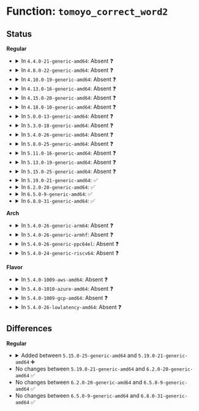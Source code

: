# Function: <code>tomoyo_correct_word2</code>

## Status
<b>Regular</b>
<ul>
<li>
<details>
<summary>In <code>4.4.0-21-generic-amd64</code>: Absent ❓</summary>

```json
{
  "name": "tomoyo_correct_word2",
  "collision_type": "Unique Static",
  "inline_type": "Selective",
  "funcs": [
    {
      "addr": 18446744071582465088,
      "name": "tomoyo_correct_word2",
      "external": false,
      "loc": "security/tomoyo/util.c:443",
      "file": "security/tomoyo/util.c",
      "inline": "not declared, inlined",
      "caller_inline": [
        "security/tomoyo/util.c:tomoyo_correct_word"
      ],
      "caller_func": [
        "security/tomoyo/util.c:tomoyo_correct_word"
      ]
    }
  ],
  "symbols": [
    {
      "addr": 18446744071582465088,
      "name": "tomoyo_correct_word2.part.0",
      "section": ".text",
      "bind": "STB_LOCAL",
      "size": 243
    }
  ]
}
```
</details>
</li>
<li>
<details>
<summary>In <code>4.8.0-22-generic-amd64</code>: Absent ❓</summary>

```json
{
  "name": "tomoyo_correct_word2",
  "collision_type": "Unique Static",
  "inline_type": "Selective",
  "funcs": [
    {
      "addr": 18446744071582689111,
      "name": "tomoyo_correct_word2",
      "external": false,
      "loc": "security/tomoyo/util.c:443",
      "file": "security/tomoyo/util.c",
      "inline": "not declared, inlined",
      "caller_inline": [
        "security/tomoyo/util.c:tomoyo_correct_word"
      ],
      "caller_func": [
        "security/tomoyo/util.c:tomoyo_correct_word"
      ]
    }
  ],
  "symbols": [
    {
      "addr": 18446744071582687312,
      "name": "tomoyo_correct_word2.part.0",
      "section": ".text",
      "bind": "STB_LOCAL",
      "size": 239
    }
  ]
}
```
</details>
</li>
<li>
<details>
<summary>In <code>4.10.0-19-generic-amd64</code>: Absent ❓</summary>

```json
{
  "name": "tomoyo_correct_word2",
  "collision_type": "Unique Static",
  "inline_type": "Selective",
  "funcs": [
    {
      "addr": 18446744071582782167,
      "name": "tomoyo_correct_word2",
      "external": false,
      "loc": "security/tomoyo/util.c:443",
      "file": "security/tomoyo/util.c",
      "inline": "not declared, inlined",
      "caller_inline": [
        "security/tomoyo/util.c:tomoyo_correct_word"
      ],
      "caller_func": [
        "security/tomoyo/util.c:tomoyo_correct_word"
      ]
    }
  ],
  "symbols": [
    {
      "addr": 18446744071582780368,
      "name": "tomoyo_correct_word2.part.0",
      "section": ".text",
      "bind": "STB_LOCAL",
      "size": 239
    }
  ]
}
```
</details>
</li>
<li>
<details>
<summary>In <code>4.13.0-16-generic-amd64</code>: Absent ❓</summary>

```json
{
  "name": "tomoyo_correct_word2",
  "collision_type": "Unique Static",
  "inline_type": "Selective",
  "funcs": [
    {
      "addr": 18446744071582874711,
      "name": "tomoyo_correct_word2",
      "external": false,
      "loc": "security/tomoyo/util.c:445",
      "file": "security/tomoyo/util.c",
      "inline": "not declared, inlined",
      "caller_inline": [
        "security/tomoyo/util.c:tomoyo_correct_word"
      ],
      "caller_func": [
        "security/tomoyo/util.c:tomoyo_correct_word"
      ]
    }
  ],
  "symbols": [
    {
      "addr": 18446744071582872944,
      "name": "tomoyo_correct_word2.part.1",
      "section": ".text",
      "bind": "STB_LOCAL",
      "size": 236
    }
  ]
}
```
</details>
</li>
<li>
<details>
<summary>In <code>4.15.0-20-generic-amd64</code>: Absent ❓</summary>

```json
{
  "name": "tomoyo_correct_word2",
  "collision_type": "Unique Static",
  "inline_type": "Selective",
  "funcs": [
    {
      "addr": 18446744071583031463,
      "name": "tomoyo_correct_word2",
      "external": false,
      "loc": "security/tomoyo/util.c:425",
      "file": "security/tomoyo/util.c",
      "inline": "not declared, inlined",
      "caller_inline": [
        "security/tomoyo/util.c:tomoyo_correct_word"
      ],
      "caller_func": [
        "security/tomoyo/util.c:tomoyo_correct_word"
      ]
    }
  ],
  "symbols": [
    {
      "addr": 18446744071583029936,
      "name": "tomoyo_correct_word2.part.1",
      "section": ".text",
      "bind": "STB_LOCAL",
      "size": 242
    }
  ]
}
```
</details>
</li>
<li>
<details>
<summary>In <code>4.18.0-10-generic-amd64</code>: Absent ❓</summary>

```json
{
  "name": "tomoyo_correct_word2",
  "collision_type": "Unique Static",
  "inline_type": "Selective",
  "funcs": [
    {
      "addr": 18446744071583231909,
      "name": "tomoyo_correct_word2",
      "external": false,
      "loc": "security/tomoyo/util.c:425",
      "file": "security/tomoyo/util.c",
      "inline": "not declared, inlined",
      "caller_inline": [
        "security/tomoyo/util.c:tomoyo_correct_word"
      ],
      "caller_func": [
        "security/tomoyo/util.c:tomoyo_correct_word"
      ]
    }
  ],
  "symbols": [
    {
      "addr": 18446744071583228800,
      "name": "tomoyo_correct_word2.part.0",
      "section": ".text",
      "bind": "STB_LOCAL",
      "size": 250
    }
  ]
}
```
</details>
</li>
<li>
<details>
<summary>In <code>5.0.0-13-generic-amd64</code>: Absent ❓</summary>

```json
{
  "name": "tomoyo_correct_word2",
  "collision_type": "Unique Static",
  "inline_type": "Selective",
  "funcs": [
    {
      "addr": 18446744071583349189,
      "name": "tomoyo_correct_word2",
      "external": false,
      "loc": "security/tomoyo/util.c:425",
      "file": "security/tomoyo/util.c",
      "inline": "not declared, inlined",
      "caller_inline": [
        "security/tomoyo/util.c:tomoyo_correct_word"
      ],
      "caller_func": [
        "security/tomoyo/util.c:tomoyo_correct_word"
      ]
    }
  ],
  "symbols": [
    {
      "addr": 18446744071583345920,
      "name": "tomoyo_correct_word2.part.1",
      "section": ".text",
      "bind": "STB_LOCAL",
      "size": 324
    }
  ]
}
```
</details>
</li>
<li>
<details>
<summary>In <code>5.3.0-18-generic-amd64</code>: Absent ❓</summary>

```json
{
  "name": "tomoyo_correct_word2",
  "collision_type": "Unique Static",
  "inline_type": "Selective",
  "funcs": [
    {
      "addr": 18446744071583536918,
      "name": "tomoyo_correct_word2",
      "external": false,
      "loc": "security/tomoyo/util.c:433",
      "file": "security/tomoyo/util.c",
      "inline": "not declared, inlined",
      "caller_inline": [
        "security/tomoyo/util.c:tomoyo_correct_word"
      ],
      "caller_func": [
        "security/tomoyo/util.c:tomoyo_correct_word"
      ]
    }
  ],
  "symbols": [
    {
      "addr": 18446744071583535216,
      "name": "tomoyo_correct_word2.part.0",
      "section": ".text",
      "bind": "STB_LOCAL",
      "size": 398
    }
  ]
}
```
</details>
</li>
<li>
<details>
<summary>In <code>5.4.0-26-generic-amd64</code>: Absent ❓</summary>

```json
{
  "name": "tomoyo_correct_word2",
  "collision_type": "Unique Static",
  "inline_type": "Selective",
  "funcs": [
    {
      "addr": 18446744071583642646,
      "name": "tomoyo_correct_word2",
      "external": false,
      "loc": "security/tomoyo/util.c:433",
      "file": "security/tomoyo/util.c",
      "inline": "not declared, inlined",
      "caller_inline": [
        "security/tomoyo/util.c:tomoyo_correct_word"
      ],
      "caller_func": [
        "security/tomoyo/util.c:tomoyo_correct_word"
      ]
    }
  ],
  "symbols": [
    {
      "addr": 18446744071583640944,
      "name": "tomoyo_correct_word2.part.0",
      "section": ".text",
      "bind": "STB_LOCAL",
      "size": 398
    }
  ]
}
```
</details>
</li>
<li>
<details>
<summary>In <code>5.8.0-25-generic-amd64</code>: Absent ❓</summary>

```json
{
  "name": "tomoyo_correct_word2",
  "collision_type": "Unique Static",
  "inline_type": "Selective",
  "funcs": [
    {
      "addr": 18446744071583999942,
      "name": "tomoyo_correct_word2",
      "external": false,
      "loc": "security/tomoyo/util.c:433",
      "file": "security/tomoyo/util.c",
      "inline": "not declared, inlined",
      "caller_inline": [
        "security/tomoyo/util.c:tomoyo_correct_word"
      ],
      "caller_func": [
        "security/tomoyo/util.c:tomoyo_correct_word"
      ]
    }
  ],
  "symbols": [
    {
      "addr": 18446744071583996752,
      "name": "tomoyo_correct_word2.part.0",
      "section": ".text",
      "bind": "STB_LOCAL",
      "size": 384
    }
  ]
}
```
</details>
</li>
<li>
<details>
<summary>In <code>5.11.0-16-generic-amd64</code>: Absent ❓</summary>

```json
{
  "name": "tomoyo_correct_word2",
  "collision_type": "Unique Static",
  "inline_type": "Selective",
  "funcs": [
    {
      "addr": 18446744071584116827,
      "name": "tomoyo_correct_word2",
      "external": false,
      "loc": "security/tomoyo/util.c:435",
      "file": "security/tomoyo/util.c",
      "inline": "not declared, inlined",
      "caller_inline": [
        "security/tomoyo/util.c:tomoyo_correct_path2",
        "security/tomoyo/util.c:tomoyo_correct_word"
      ],
      "caller_func": [
        "security/tomoyo/util.c:tomoyo_correct_path2",
        "security/tomoyo/util.c:tomoyo_correct_word"
      ]
    }
  ],
  "symbols": [
    {
      "addr": 18446744071584116336,
      "name": "tomoyo_correct_word2.part.0",
      "section": ".text",
      "bind": "STB_LOCAL",
      "size": 428
    }
  ]
}
```
</details>
</li>
<li>
<details>
<summary>In <code>5.13.0-19-generic-amd64</code>: Absent ❓</summary>

```json
{
  "name": "tomoyo_correct_word2",
  "collision_type": "Unique Static",
  "inline_type": "Selective",
  "funcs": [
    {
      "addr": 18446744071584144363,
      "name": "tomoyo_correct_word2",
      "external": false,
      "loc": "security/tomoyo/util.c:435",
      "file": "security/tomoyo/util.c",
      "inline": "not declared, inlined",
      "caller_inline": [
        "security/tomoyo/util.c:tomoyo_correct_path2",
        "security/tomoyo/util.c:tomoyo_correct_word"
      ],
      "caller_func": [
        "security/tomoyo/util.c:tomoyo_correct_path2",
        "security/tomoyo/util.c:tomoyo_correct_word"
      ]
    }
  ],
  "symbols": [
    {
      "addr": 18446744071584143792,
      "name": "tomoyo_correct_word2.part.0",
      "section": ".text",
      "bind": "STB_LOCAL",
      "size": 503
    }
  ]
}
```
</details>
</li>
<li>
<details>
<summary>In <code>5.15.0-25-generic-amd64</code>: Absent ❓</summary>

```json
{
  "name": "tomoyo_correct_word2",
  "collision_type": "Unique Static",
  "inline_type": "Selective",
  "funcs": [
    {
      "addr": 18446744071584528187,
      "name": "tomoyo_correct_word2",
      "external": false,
      "loc": "security/tomoyo/util.c:435",
      "file": "security/tomoyo/util.c",
      "inline": "not declared, inlined",
      "caller_inline": [
        "security/tomoyo/util.c:tomoyo_correct_path2",
        "security/tomoyo/util.c:tomoyo_correct_word"
      ],
      "caller_func": [
        "security/tomoyo/util.c:tomoyo_correct_path2",
        "security/tomoyo/util.c:tomoyo_correct_word"
      ]
    }
  ],
  "symbols": [
    {
      "addr": 18446744071584527616,
      "name": "tomoyo_correct_word2.part.0",
      "section": ".text",
      "bind": "STB_LOCAL",
      "size": 503
    }
  ]
}
```
</details>
</li>
<li>
<details>
<summary>In <code>5.19.0-21-generic-amd64</code>: ✅</summary>

```c
bool tomoyo_correct_word2(const char * string, size_t len)
```

```json
{
  "name": "tomoyo_correct_word2",
  "collision_type": "Unique Static",
  "inline_type": "No",
  "funcs": [
    {
      "addr": 18446744071585167152,
      "name": "tomoyo_correct_word2",
      "external": false,
      "loc": "security/tomoyo/util.c:435",
      "file": "security/tomoyo/util.c",
      "inline": "seen, unknown",
      "caller_inline": [],
      "caller_func": [
        "security/tomoyo/util.c:tomoyo_domain_def",
        "security/tomoyo/util.c:tomoyo_correct_path2",
        "security/tomoyo/util.c:tomoyo_correct_word"
      ]
    }
  ],
  "symbols": [
    {
      "addr": 18446744071585167152,
      "name": "tomoyo_correct_word2",
      "section": ".text",
      "bind": "STB_LOCAL",
      "size": 511
    }
  ]
}
```
</details>
</li>
<li>
<details>
<summary>In <code>6.2.0-20-generic-amd64</code>: ✅</summary>

```c
bool tomoyo_correct_word2(const char * string, size_t len)
```

```json
{
  "name": "tomoyo_correct_word2",
  "collision_type": "Unique Static",
  "inline_type": "No",
  "funcs": [
    {
      "addr": 18446744071585894048,
      "name": "tomoyo_correct_word2",
      "external": false,
      "loc": "security/tomoyo/util.c:435",
      "file": "security/tomoyo/util.c",
      "inline": "seen, unknown",
      "caller_inline": [],
      "caller_func": [
        "security/tomoyo/util.c:tomoyo_domain_def",
        "security/tomoyo/util.c:tomoyo_correct_path2",
        "security/tomoyo/util.c:tomoyo_correct_word"
      ]
    }
  ],
  "symbols": [
    {
      "addr": 18446744071585894048,
      "name": "tomoyo_correct_word2",
      "section": ".text",
      "bind": "STB_LOCAL",
      "size": 517
    }
  ]
}
```
</details>
</li>
<li>
<details>
<summary>In <code>6.5.0-9-generic-amd64</code>: ✅</summary>

```c
bool tomoyo_correct_word2(const char * string, size_t len)
```

```json
{
  "name": "tomoyo_correct_word2",
  "collision_type": "Unique Static",
  "inline_type": "No",
  "funcs": [
    {
      "addr": 18446744071586125952,
      "name": "tomoyo_correct_word2",
      "external": false,
      "loc": "security/tomoyo/util.c:435",
      "file": "security/tomoyo/util.c",
      "inline": "seen, unknown",
      "caller_inline": [],
      "caller_func": [
        "security/tomoyo/util.c:tomoyo_domain_def",
        "security/tomoyo/util.c:tomoyo_correct_path2",
        "security/tomoyo/util.c:tomoyo_correct_word"
      ]
    }
  ],
  "symbols": [
    {
      "addr": 18446744071586125952,
      "name": "tomoyo_correct_word2",
      "section": ".text",
      "bind": "STB_LOCAL",
      "size": 480
    }
  ]
}
```
</details>
</li>
<li>
<details>
<summary>In <code>6.8.0-31-generic-amd64</code>: ✅</summary>

```c
bool tomoyo_correct_word2(const char * string, size_t len)
```

```json
{
  "name": "tomoyo_correct_word2",
  "collision_type": "Unique Static",
  "inline_type": "No",
  "funcs": [
    {
      "addr": 18446744071586375232,
      "name": "tomoyo_correct_word2",
      "external": false,
      "loc": "security/tomoyo/util.c:435",
      "file": "security/tomoyo/util.c",
      "inline": "seen, unknown",
      "caller_inline": [],
      "caller_func": [
        "security/tomoyo/util.c:tomoyo_domain_def",
        "security/tomoyo/util.c:tomoyo_correct_path2",
        "security/tomoyo/util.c:tomoyo_correct_word"
      ]
    }
  ],
  "symbols": [
    {
      "addr": 18446744071586375232,
      "name": "tomoyo_correct_word2",
      "section": ".text",
      "bind": "STB_LOCAL",
      "size": 480
    }
  ]
}
```
</details>
</li>
</ul>
<b>Arch</b>
<ul>
<li>
<details>
<summary>In <code>5.4.0-26-generic-arm64</code>: Absent ❓</summary>

```json
{
  "name": "tomoyo_correct_word2",
  "collision_type": "Unique Static",
  "inline_type": "Selective",
  "funcs": [
    {
      "addr": 18446603336495433264,
      "name": "tomoyo_correct_word2",
      "external": false,
      "loc": "security/tomoyo/util.c:433",
      "file": "security/tomoyo/util.c",
      "inline": "not declared, inlined",
      "caller_inline": [
        "security/tomoyo/util.c:tomoyo_correct_word"
      ],
      "caller_func": [
        "security/tomoyo/util.c:tomoyo_correct_word"
      ]
    }
  ],
  "symbols": [
    {
      "addr": 18446603336495431072,
      "name": "tomoyo_correct_word2.part.0",
      "section": ".text",
      "bind": "STB_LOCAL",
      "size": 432
    }
  ]
}
```
</details>
</li>
<li>
<details>
<summary>In <code>5.4.0-26-generic-armhf</code>: Absent ❓</summary>

```json
{
  "name": "tomoyo_correct_word2",
  "collision_type": "Unique Static",
  "inline_type": "Selective",
  "funcs": [
    {
      "addr": 3228801808,
      "name": "tomoyo_correct_word2",
      "external": false,
      "loc": "security/tomoyo/util.c:433",
      "file": "security/tomoyo/util.c",
      "inline": "not declared, inlined",
      "caller_inline": [
        "security/tomoyo/util.c:tomoyo_correct_word"
      ],
      "caller_func": [
        "security/tomoyo/util.c:tomoyo_correct_word"
      ]
    }
  ],
  "symbols": [
    {
      "addr": 3228799620,
      "name": "tomoyo_correct_word2.part.0",
      "section": ".text",
      "bind": "STB_LOCAL",
      "size": 708
    }
  ]
}
```
</details>
</li>
<li>
<details>
<summary>In <code>5.4.0-26-generic-ppc64el</code>: Absent ❓</summary>

```json
{
  "name": "tomoyo_correct_word2",
  "collision_type": "Unique Static",
  "inline_type": "Selective",
  "funcs": [
    {
      "addr": 13835058055289474156,
      "name": "tomoyo_correct_word2",
      "external": false,
      "loc": "security/tomoyo/util.c:433",
      "file": "security/tomoyo/util.c",
      "inline": "not declared, inlined",
      "caller_inline": [
        "security/tomoyo/util.c:tomoyo_correct_word"
      ],
      "caller_func": [
        "security/tomoyo/util.c:tomoyo_correct_word"
      ]
    }
  ],
  "symbols": [
    {
      "addr": 13835058055289471168,
      "name": "tomoyo_correct_word2.part.0",
      "section": ".text",
      "bind": "STB_LOCAL",
      "size": 768
    }
  ]
}
```
</details>
</li>
<li>
<details>
<summary>In <code>5.4.0-24-generic-riscv64</code>: Absent ❓</summary>

```json
{
  "name": "tomoyo_correct_word2",
  "collision_type": "Unique Static",
  "inline_type": "Selective",
  "funcs": [
    {
      "addr": 18446743936274626230,
      "name": "tomoyo_correct_word2",
      "external": false,
      "loc": "security/tomoyo/util.c:433",
      "file": "security/tomoyo/util.c",
      "inline": "not declared, inlined",
      "caller_inline": [
        "security/tomoyo/util.c:tomoyo_correct_word"
      ],
      "caller_func": [
        "security/tomoyo/util.c:tomoyo_correct_word"
      ]
    }
  ],
  "symbols": [
    {
      "addr": 18446743936274624450,
      "name": "tomoyo_correct_word2.part.0",
      "section": ".text",
      "bind": "STB_LOCAL",
      "size": 284
    }
  ]
}
```
</details>
</li>
</ul>
<b>Flavor</b>
<ul>
<li>
<details>
<summary>In <code>5.4.0-1009-aws-amd64</code>: Absent ❓</summary>

```json
{
  "name": "tomoyo_correct_word2",
  "collision_type": "Unique Static",
  "inline_type": "Selective",
  "funcs": [
    {
      "addr": 18446744071583611382,
      "name": "tomoyo_correct_word2",
      "external": false,
      "loc": "security/tomoyo/util.c:433",
      "file": "security/tomoyo/util.c",
      "inline": "not declared, inlined",
      "caller_inline": [
        "security/tomoyo/util.c:tomoyo_correct_word"
      ],
      "caller_func": [
        "security/tomoyo/util.c:tomoyo_correct_word"
      ]
    }
  ],
  "symbols": [
    {
      "addr": 18446744071583609680,
      "name": "tomoyo_correct_word2.part.0",
      "section": ".text",
      "bind": "STB_LOCAL",
      "size": 398
    }
  ]
}
```
</details>
</li>
<li>
<details>
<summary>In <code>5.4.0-1010-azure-amd64</code>: Absent ❓</summary>

```json
{
  "name": "tomoyo_correct_word2",
  "collision_type": "Unique Static",
  "inline_type": "Selective",
  "funcs": [
    {
      "addr": 18446744071583548438,
      "name": "tomoyo_correct_word2",
      "external": false,
      "loc": "security/tomoyo/util.c:433",
      "file": "security/tomoyo/util.c",
      "inline": "not declared, inlined",
      "caller_inline": [
        "security/tomoyo/util.c:tomoyo_correct_word"
      ],
      "caller_func": [
        "security/tomoyo/util.c:tomoyo_correct_word"
      ]
    }
  ],
  "symbols": [
    {
      "addr": 18446744071583546736,
      "name": "tomoyo_correct_word2.part.0",
      "section": ".text",
      "bind": "STB_LOCAL",
      "size": 398
    }
  ]
}
```
</details>
</li>
<li>
<details>
<summary>In <code>5.4.0-1009-gcp-amd64</code>: Absent ❓</summary>

```json
{
  "name": "tomoyo_correct_word2",
  "collision_type": "Unique Static",
  "inline_type": "Selective",
  "funcs": [
    {
      "addr": 18446744071583595158,
      "name": "tomoyo_correct_word2",
      "external": false,
      "loc": "security/tomoyo/util.c:433",
      "file": "security/tomoyo/util.c",
      "inline": "not declared, inlined",
      "caller_inline": [
        "security/tomoyo/util.c:tomoyo_correct_word"
      ],
      "caller_func": [
        "security/tomoyo/util.c:tomoyo_correct_word"
      ]
    }
  ],
  "symbols": [
    {
      "addr": 18446744071583593456,
      "name": "tomoyo_correct_word2.part.0",
      "section": ".text",
      "bind": "STB_LOCAL",
      "size": 398
    }
  ]
}
```
</details>
</li>
<li>
<details>
<summary>In <code>5.4.0-26-lowlatency-amd64</code>: Absent ❓</summary>

```json
{
  "name": "tomoyo_correct_word2",
  "collision_type": "Unique Static",
  "inline_type": "Selective",
  "funcs": [
    {
      "addr": 18446744071583692246,
      "name": "tomoyo_correct_word2",
      "external": false,
      "loc": "security/tomoyo/util.c:433",
      "file": "security/tomoyo/util.c",
      "inline": "not declared, inlined",
      "caller_inline": [
        "security/tomoyo/util.c:tomoyo_correct_word"
      ],
      "caller_func": [
        "security/tomoyo/util.c:tomoyo_correct_word"
      ]
    }
  ],
  "symbols": [
    {
      "addr": 18446744071583690544,
      "name": "tomoyo_correct_word2.part.0",
      "section": ".text",
      "bind": "STB_LOCAL",
      "size": 398
    }
  ]
}
```
</details>
</li>
</ul>

## Differences
<b>Regular</b>
<ul>
<li>
<details>
<summary>Added between <code>5.15.0-25-generic-amd64</code> and <code>5.19.0-21-generic-amd64</code> ➕</summary>

```c
bool tomoyo_correct_word2(const char * string, size_t len)
```
</details>
</li>
<li>
No changes between <code>5.19.0-21-generic-amd64</code> and <code>6.2.0-20-generic-amd64</code> ✅
</li>
<li>
No changes between <code>6.2.0-20-generic-amd64</code> and <code>6.5.0-9-generic-amd64</code> ✅
</li>
<li>
No changes between <code>6.5.0-9-generic-amd64</code> and <code>6.8.0-31-generic-amd64</code> ✅
</li>
</ul>
